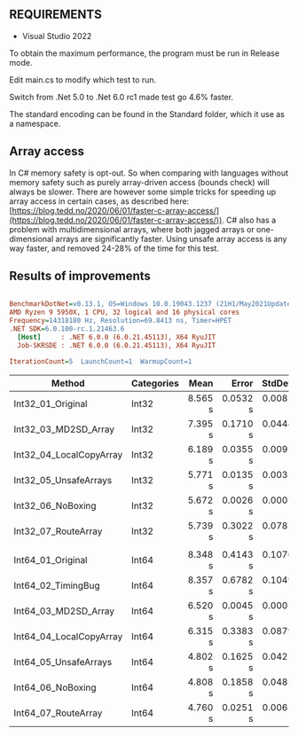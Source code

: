## REQUIREMENTS

- Visual Studio 2022

To obtain the maximum performance, the program must be run in Release mode.

Edit main.cs to modify which test to run.

Switch from .Net 5.0 to .Net 6.0 rc1 made test go 4.6% faster.

The standard encoding can be found in the Standard folder, which it use as a namespace.

## Array access

In C# memory safety is opt-out. So when comparing with languages without memory safety such as purely array-driven access (bounds check) will always be slower. There are however some simple tricks for speeding up array access in certain cases, as described here: [https://blog.tedd.no/2020/06/01/faster-c-array-access/](https://blog.tedd.no/2020/06/01/faster-c-array-access/)). C# also has a problem with multidimensional arrays, where both jagged arrays or one-dimensional arrays are significantly faster. Using unsafe array access is any way faster, and removed 24-28% of the time for this test.

## Results of improvements

``` ini

BenchmarkDotNet=v0.13.1, OS=Windows 10.0.19043.1237 (21H1/May2021Update)
AMD Ryzen 9 5950X, 1 CPU, 32 logical and 16 physical cores
Frequency=14318180 Hz, Resolution=69.8413 ns, Timer=HPET
.NET SDK=6.0.100-rc.1.21463.6
  [Host]     : .NET 6.0.0 (6.0.21.45113), X64 RyuJIT
  Job-SKRSDE : .NET 6.0.0 (6.0.21.45113), X64 RyuJIT

IterationCount=5  LaunchCount=1  WarmupCount=1  

```
| Method                  | Categories |    Mean |    Error |   StdDev | Ratio | RatioSD | Allocated |
| ----------------------- | ---------- | ------: | -------: | -------: | ----: | ------: | --------: |
| Int32_01_Original       | Int32      | 8.565 s | 0.0532 s | 0.0082 s |  1.00 |    0.00 |     11 KB |
| Int32_03_MD2SD_Array    | Int32      | 7.395 s | 0.1710 s | 0.0444 s |  0.86 |    0.01 |     11 KB |
| Int32_04_LocalCopyArray | Int32      | 6.189 s | 0.0355 s | 0.0092 s |  0.72 |    0.00 |     11 KB |
| Int32_05_UnsafeArrays   | Int32      | 5.771 s | 0.0135 s | 0.0035 s |  0.67 |    0.00 |     11 KB |
| Int32_06_NoBoxing       | Int32      | 5.672 s | 0.0026 s | 0.0007 s |  0.66 |    0.00 |     11 KB |
| Int32_07_RouteArray     | Int32      | 5.739 s | 0.3022 s | 0.0785 s |  0.67 |    0.01 |     12 KB |
|                         |            |         |          |          |       |         |           |
| Int64_01_Original       | Int64      | 8.348 s | 0.4143 s | 0.1076 s |  1.00 |    0.00 |      4 KB |
| Int64_02_TimingBug      | Int64      | 8.357 s | 0.6782 s | 0.1049 s |  1.00 |    0.01 |      4 KB |
| Int64_03_MD2SD_Array    | Int64      | 6.520 s | 0.0045 s | 0.0007 s |  0.78 |    0.01 |      4 KB |
| Int64_04_LocalCopyArray | Int64      | 6.315 s | 0.3383 s | 0.0879 s |  0.76 |    0.02 |      4 KB |
| Int64_05_UnsafeArrays   | Int64      | 4.802 s | 0.1625 s | 0.0422 s |  0.58 |    0.01 |      4 KB |
| Int64_06_NoBoxing       | Int64      | 4.808 s | 0.1858 s | 0.0483 s |  0.58 |    0.01 |      4 KB |
| Int64_07_RouteArray     | Int64      | 4.760 s | 0.0251 s | 0.0065 s |  0.57 |    0.01 |      4 KB |